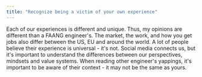 ```yaml
---
title: "Recognize being a victim of your own experience"
---
```


Each of our experiences is different and unique. Thus, my opinions are different than a FAANG engineer's. The market, the work, and how you get jobs also differ between the US, EU and around the world. A lot of people believe their experience is universal - it's not. Social media connects us, but it's important to understand the differences between our perspectives, mindsets and value systems. When reading other engineer's yappings, it's important to be aware of their context - it may not be the same as yours.

